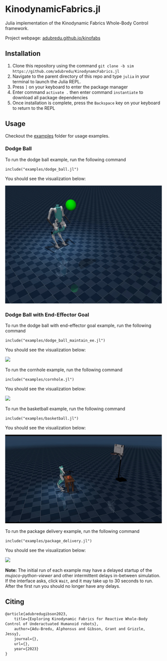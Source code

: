 # KinodynamicFabrics.jl
Julia implementation of the Kinodynamic Fabrics Whole-Body Control framework.

Project webpage: [adubredu.github.io/kinofabs](http://adubredu.github.io/kinofabs)

## Installation
1. Clone this repository using the command `git clone -b sim https://github.com/adubredu/KinodynamcFabrics.jl`
2. Navigate to the parent directory of this repo and type  `julia` in your terminal to launch the Julia REPL.
3. Press `]` on your keyboard to enter the package manager 
4. Enter command `activate .` then enter command `instantiate` to download all package dependencies
5. Once installation is complete, press the `Backspace` key on your keyboard to return to the REPL

## Usage
Checkout the [examples](examples) folder for usage examples.

### Dodge Ball
To run the dodge ball example, run the following command
```
include("examples/dodge_ball.jl")
```

You should see the visualization below:


![](media/dodge.gif)

### Dodge Ball with End-Effector Goal
To run the dodge ball with end-effector goal example, run the following command
```
include("examples/dodge_ball_maintain_ee.jl")
```

You should see the visualization below:


![](media/trailer.gif)


To run the cornhole example, run the following command
```
include("examples/cornhole.jl")
```

You should see the visualization below:


![](media/cornhole.gif)


To run the basketball example, run the following command
```
include("examples/basketball.jl")
```

You should see the visualization below:


![](media/basketball.gif)



To run the package delivery example, run the following command
```
include("examples/package_delivery.jl")
```

You should see the visualization below:


![](media/package_delivery.gif)


**Note:** The initial run of each example may have a delayed startup of the *mujoco-python-viewer* and other intermittent delays in-between simulation. If the interface asks, click `Wait`, and it may take up to 30 seconds to run. After the first run you should no longer have any delays. 

## Citing
```
@article{adubredugibson2023,
    title={Exploring Kinodynamic Fabrics for Reactive Whole-Body Control of Underactuated Humanoid robots},
    author={Adu-Bredu, Alphonsus and Gibson, Grant and Grizzle, Jessy},
    journal={},
    url={},
    year={2023}
}
```
